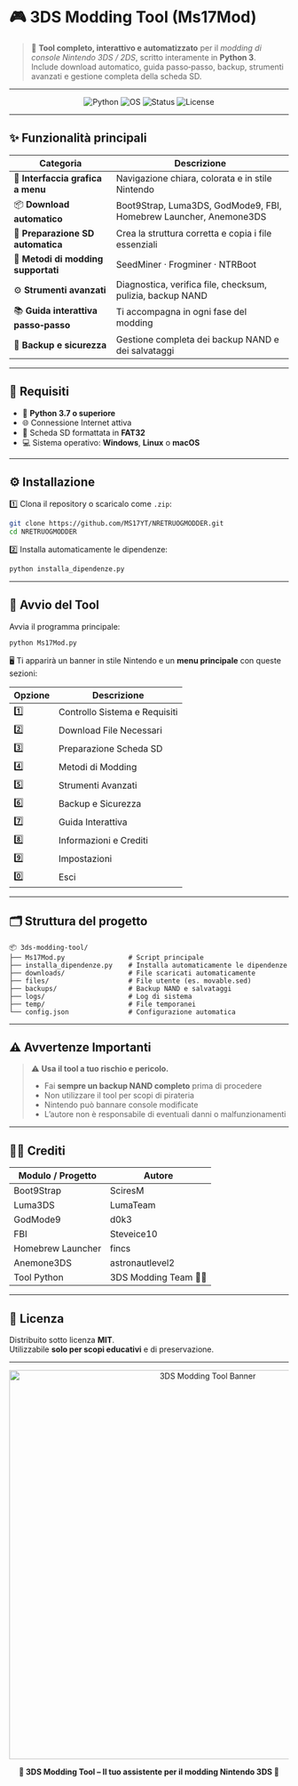 # 🎮 3DS Modding Tool (Ms17Mod)

> 🧩 **Tool completo, interattivo e automatizzato** per il *modding di console Nintendo 3DS / 2DS*, scritto interamente in **Python 3**.  
> Include download automatico, guida passo‑passo, backup, strumenti avanzati e gestione completa della scheda SD.

---

<p align="center">
  <img src="https://img.shields.io/badge/Python-3776AB?logo=python&logoColor=white" alt="Python">
  <img src="https://img.shields.io/badge/OS-Windows%20%7C%20Linux%20%7C%20macOS-lightgrey" alt="OS">
  <img src="https://img.shields.io/badge/Status-Stable-brightgreen" alt="Status">
  <img src="https://img.shields.io/github/license/3DSModdingTeam/3ds-modding-tool" alt="License">
</p>

---

## ✨ Funzionalità principali

| Categoria | Descrizione |
|------------|-------------|
| 🧭 **Interfaccia grafica a menu** | Navigazione chiara, colorata e in stile Nintendo |
| 📦 **Download automatico** | Boot9Strap, Luma3DS, GodMode9, FBI, Homebrew Launcher, Anemone3DS |
| 💾 **Preparazione SD automatica** | Crea la struttura corretta e copia i file essenziali |
| 🎯 **Metodi di modding supportati** | SeedMiner · Frogminer · NTRBoot |
| ⚙️ **Strumenti avanzati** | Diagnostica, verifica file, checksum, pulizia, backup NAND |
| 📚 **Guida interattiva passo‑passo** | Ti accompagna in ogni fase del modding |
| 🧱 **Backup e sicurezza** | Gestione completa dei backup NAND e dei salvataggi |

---

## 🧰 Requisiti

- 🐍 **Python 3.7 o superiore**
- 🌐 Connessione Internet attiva
- 💽 Scheda SD formattata in **FAT32**
- 💻 Sistema operativo: **Windows**, **Linux** o **macOS**

---

## ⚙️ Installazione

1️⃣ Clona il repository o scaricalo come `.zip`:

```bash
git clone https://github.com/MS17YT/NRETRUOGMODDER.git
cd NRETRUOGMODDER
```

2️⃣ Installa automaticamente le dipendenze:

```bash
python installa_dipendenze.py
```

---

## 🚀 Avvio del Tool

Avvia il programma principale:

```bash
python Ms17Mod.py
```

🖥️ Ti apparirà un banner in stile Nintendo e un **menu principale** con queste sezioni:

| Opzione | Descrizione |
|----------|-------------|
| 1️⃣ | Controllo Sistema e Requisiti |
| 2️⃣ | Download File Necessari |
| 3️⃣ | Preparazione Scheda SD |
| 4️⃣ | Metodi di Modding |
| 5️⃣ | Strumenti Avanzati |
| 6️⃣ | Backup e Sicurezza |
| 7️⃣ | Guida Interattiva |
| 8️⃣ | Informazioni e Crediti |
| 9️⃣ | Impostazioni |
| 0️⃣ | Esci |

---

## 🗂️ Struttura del progetto

```
📦 3ds-modding-tool/
├── Ms17Mod.py                # Script principale
├── installa_dipendenze.py    # Installa automaticamente le dipendenze
├── downloads/                # File scaricati automaticamente
├── files/                    # File utente (es. movable.sed)
├── backups/                  # Backup NAND e salvataggi
├── logs/                     # Log di sistema
├── temp/                     # File temporanei
└── config.json               # Configurazione automatica
```

---

## ⚠️ Avvertenze Importanti

> ⚠️ **Usa il tool a tuo rischio e pericolo.**
> 
> - Fai **sempre un backup NAND completo** prima di procedere  
> - Non utilizzare il tool per scopi di pirateria  
> - Nintendo può bannare console modificate  
> - L’autore non è responsabile di eventuali danni o malfunzionamenti  

---

## 👨‍💻 Crediti

| Modulo / Progetto | Autore |
|--------------------|--------|
| Boot9Strap | SciresM |
| Luma3DS | LumaTeam |
| GodMode9 | d0k3 |
| FBI | Steveice10 |
| Homebrew Launcher | fincs |
| Anemone3DS | astronautlevel2 |
| Tool Python | 3DS Modding Team 🧑‍💻 |

---

## 📜 Licenza

Distribuito sotto licenza **MIT**.  
Utilizzabile **solo per scopi educativi** e di preservazione.

---

<p align="center">
  <img src="https://user-images.githubusercontent.com/placeholder/3ds_banner.png" alt="3DS Modding Tool Banner" width="700">
</p>

<p align="center">
  <b>💫 3DS Modding Tool – Il tuo assistente per il modding Nintendo 3DS 💫</b>
</p>
